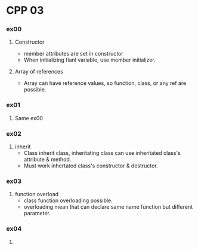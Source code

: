 # CPP 03

### ex00

1. Constructor
	- member attributes are set in constructor
	- When initializing fianl variable, use member initializer.

2. Array of references
	- Array can have reference values, so function, class, or any ref are possible.

### ex01

1. Same ex00

### ex02

1. inherit
	- Class inherit class, inheritating class can use inheritated class's attribute & method.
	- Must work inhertated class's constructor & destructor.
	
### ex03

1. function overload
	- class function overloading possible.
	- overloading mean that can declare same name function but different parameter.

### ex04

1. 